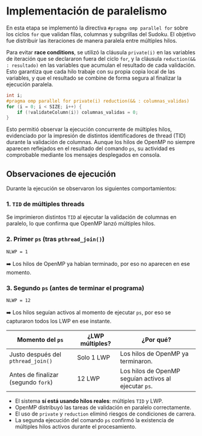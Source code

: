 # Implementación de paralelismo

En esta etapa se implementó la directiva `#pragma omp parallel for` sobre los ciclos `for` que validan filas, columnas y subgrillas del Sudoku. El objetivo fue distribuir las iteraciones de manera paralela entre múltiples hilos.  

Para evitar **race conditions**, se utilizó la cláusula `private(i)` en las variables de iteración que se declararon fuera del ciclo `for`, y la cláusula `reduction(&& : resultado)` en las variables que acumulan el resultado de cada validación. Esto garantiza que cada hilo trabaje con su propia copia local de las variables, y que el resultado se combine de forma segura al finalizar la ejecución paralela.

```c
int i;
#pragma omp parallel for private(i) reduction(&& : columnas_validas)
for (i = 0; i < SIZE; i++) {
    if (!validateColumn(i)) columnas_validas = 0;
}
```

Esto permitió observar la ejecución concurrente de múltiples hilos, evidenciado por la impresión de distintos identificadores de thread (TID) durante la validación de columnas. Aunque los hilos de OpenMP no siempre aparecen reflejados en el resultado del comando `ps`, su actividad es comprobable mediante los mensajes desplegados en consola.

## Observaciones de ejecución

Durante la ejecución se observaron los siguientes comportamientos:

### 1. `TID` de múltiples threads

Se imprimieron distintos `TID` al ejecutar la validación de columnas en paralelo, lo que confirma que OpenMP lanzó múltiples hilos.

### 2. Primer `ps` (tras `pthread_join()`)

```bash
NLWP = 1
```

➡️ Los hilos de OpenMP ya habían terminado, por eso no aparecen en ese momento.

### 3. Segundo `ps` (antes de terminar el programa)

```bash
NLWP = 12
```

➡️ Los hilos seguían activos al momento de ejecutar `ps`, por eso se capturaron todos los LWP en ese instante.

| Momento del `ps`                     | ¿LWP múltiples?     | ¿Por qué?                                                |
|--------------------------------------|---------------------|----------------------------------------------------------|
| Justo después del `pthread_join()`   | Solo 1 LWP          | Los hilos de OpenMP ya terminaron.                       |
| Antes de finalizar (segundo `fork`)  | 12 LWP              | Los hilos de OpenMP seguían activos al ejecutar `ps`.    |

- El sistema **sí está usando hilos reales**: múltiples `TID` y LWP.
- OpenMP distribuyó las tareas de validación en paralelo correctamente.
- El uso de `private` y `reduction` eliminó riesgos de condiciones de carrera.
- La segunda ejecución del comando `ps` confirmó la existencia de múltiples hilos activos durante el procesamiento.
